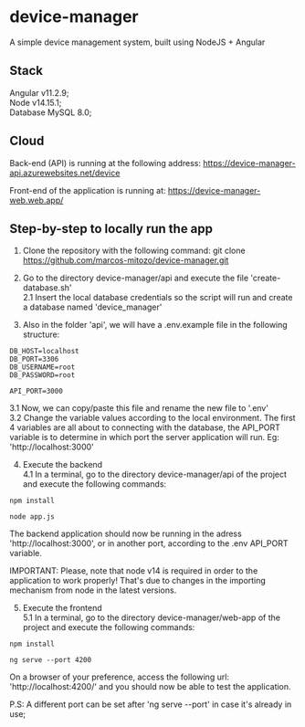 # device-manager
A simple device management system, built using NodeJS + Angular

## Stack
Angular v11.2.9;  
Node v14.15.1;  
Database MySQL 8.0;  

## Cloud
Back-end (API) is running at the following address:
https://device-manager-api.azurewebsites.net/device

Front-end of the application is running at:
https://device-manager-web.web.app/


## Step-by-step to locally run the app
1. Clone the repository with the following command:
  git clone https://github.com/marcos-mitozo/device-manager.git

2. Go to the directory device-manager/api and execute the file 'create-database.sh'  
2.1 Insert the local database credentials so the script will run and create a database named 'device_manager'

3. Also in the folder 'api', we will have a .env.example file in the following structure:  
```
DB_HOST=localhost
DB_PORT=3306
DB_USERNAME=root
DB_PASSWORD=root

API_PORT=3000
```
3.1 Now, we can copy/paste this file and rename the new file to '.env'  
3.2 Change the variable values according to the local environment. The first 4 variables are all about to connecting with the database,
the API_PORT variable is to determine in which port the server application will run. Eg: 'http://localhost:3000'

4. Execute the backend  
4.1 In a terminal, go to the directory device-manager/api of the project and execute the following commands:
```
npm install

node app.js
```
The backend application should now be running in the adress 'http://localhost:3000', or in another port, according to the .env API_PORT variable.

IMPORTANT: Please, note that node v14 is required in order to the application to work properly! That's due to changes in the importing mechanism from node in the latest versions.

5. Execute the frontend  
5.1 In a terminal, go to the directory device-manager/web-app of the project and execute the following commands:
```
npm install

ng serve --port 4200
```
On a browser of your preference, access the following url: 'http://localhost:4200/' and you should now be able to test the application.

P.S: 
A different port can be set after 'ng serve --port' in case it's already in use;

